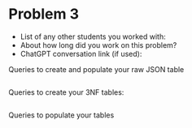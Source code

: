 # Problem 3
- List of any other students you worked with:
- About how long did you work on this problem?
- ChatGPT conversation link (if used):

Queries to create and populate your raw JSON table
```sql

```


Queries to create your 3NF tables:
```sql


```

Queries to populate your tables
```sql





```
